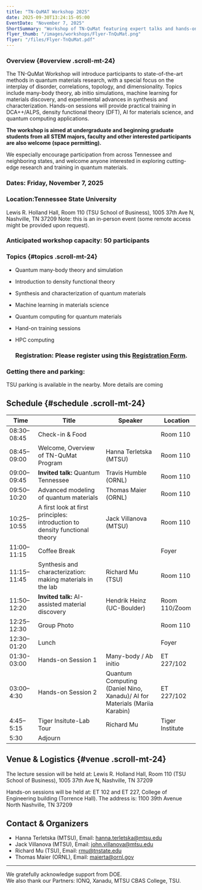 ```yaml
---
title: "TN-QuMAT Workshop 2025"
date: 2025-09-30T13:24:15-05:00
EventDate: "November 7, 2025"
ShortSummary: "Workshop of TN-QuMat featuring expert talks and hands-on sessions"
flyer_thumb: "/images/workshops/Flyer-TnQuMat.png"
flyer: "/files/Flyer-TnQuMat.pdf"
---
```


### Overview {#overview .scroll-mt-24}

The TN-QuMat Workshop will introduce participants to state-of-the-art methods in quantum materials research, with a special focus on the interplay of disorder, correlations, topology, and dimensionality. Topics include many-body theory, ab initio simulations, machine learning for materials discovery, and experimental advances in synthesis and characterization. Hands-on sessions will provide practical training in DCA++/ALPS, density functional theory (DFT), AI for materials science, and quantum computing applications.

**The workshop is aimed at undergraduate and beginning graduate students from all STEM majors, faculty and other interested participants are also welcome (space permitting).**

We especially encourage participation from across Tennessee and neighboring states, and welcome anyone interested in exploring cutting-edge research and training in quantum materials.

### Dates: Friday, November 7, 2025  
### Location:Tennessee State University
Lewis R. Holland Hall, Room 110 (TSU School of Business),
1005 37th Ave N, Nashville, TN 37209
Note: this is an in-person event (some remote access might be provided upon request).
### Anticipated workshop capacity: 50 participants

### Topics {#topics .scroll-mt-24}
- Quantum many-body theory and simulation
- Introduction to density functional theory
- Synthesis and characterization of quantum materials
- Machine learning in materials science  
- Quantum computing for quantum materials
- Hand-on training sessions
- HPC computing

  ### Registration: Please register using this [Registration Form](https://forms.gle/CzTXN2JKwQ3esUyb9). 

### Getting there and parking:
TSU parking is available in the nearby.  More details are coming


## Schedule {#schedule .scroll-mt-24}
    
| Time        | Title                                           | Speaker          | Location     |
|-------------|------------------------------------------------|------------------|-----------------------|
| 08:30–08:45 | Check-in & Food                                |                         | Room 110        |
| 08:45–09:00 | Welcome, Overview of TN-QuMat Program          | Hanna Terletska (MTSU)  | Room 110       |
| 09:00–09:45 | **Invited talk:** Quantum Tennessee            | Travis Humble (ORNL)    | Room 110        |
| 09:50–10:20 | Advanced modeling of quantum materials         | Thomas Maier (ORNL)     |Room 110        |
| 10:25–10:55 | A first look at first principles: introduction to density functional theory                   | Jack Villanova (MTSU)   | Room 110        |
| 11:00–11:15 | Coffee Break                                   |                         |  Foyer             |
| 11:15–11:45 | Synthesis and characterization: making materials in the lab   | Richard Mu (TSU)    |Room 110          |
| 11:50–12:20 | **Invited talk:** AI-assisted material discovery   |Hendrik Heinz (UC-Boulder)      | Room 110/Zoom       |
| 12:25–12:30 | Group Photo                                    |                         | Room 110      |
| 12:30–01:20 | Lunch                                          |                         | Foyer                 |
| 01:30-03:00 | Hands-on Session 1                             | Many-body / Ab initio   | ET 227/102      |
| 03:00–4:30  | Hands-on Session 2                             |  Quantum Computing (Daniel Nino, Xanadu)/ AI for Materials (Mariia Karabin)  | ET 227/102       |
| 4:45–5:15   | Tiger Insitute-Lab Tour                        |  Richard Mu             | Tiger Institute    |
|5:30         | Adjourn                                        |                                   |




## Venue & Logistics {#venue .scroll-mt-24}
The lecture session will be held at: Lewis R. Holland Hall, Room 110 (TSU School of Business),
1005 37th Ave N, Nashville, TN 37209

Hands-on sessions will be held at: ET 102 and ET 227, College of Engineering building (Torrence Hall). The address is:
1100 39th Avenue North
Nashville, TN 37209

## Contact & Organizers

- Hanna Terletska (MTSU), Email: hanna.terletska@mtsu.edu
- Jack Villanova (MTSU),  Email: john.villanova@mtsu.edu
- Richard Mu (TSU), Email: rmu@tnstate.edu
- Thomas Maier (ORNL),  Email: maierta@ornl.gov

---

We gratefully acknowledge support from DOE.  
We also thank our Partners: IONQ, Xanadu, MTSU CBAS College, TSU.



